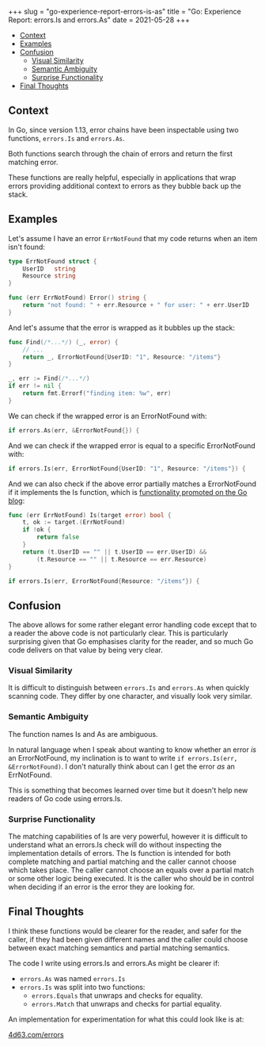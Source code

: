 +++
slug = "go-experience-report-errors-is-as"
title = "Go: Experience Report: errors.Is and errors.As"
date = 2021-05-28
+++

* [Context](#context)
* [Examples](#examples)
* [Confusion](#confusion)
    * [Visual Similarity](#visual-similarity)
    * [Semantic Ambiguity](#semantic-ambiguity)
    * [Surprise Functionality](#surprise-functionality)
* [Final Thoughts](#final-thoughts)

## Context

In Go, since version 1.13, error chains have been inspectable using two
functions, `errors.Is` and `errors.As`.

Both functions search through the chain of errors and return the first matching
error.

These functions are really helpful, especially in applications that wrap errors providing additional context to errors as they bubble back up the stack.

## Examples

Let's assume I have an error `ErrNotFound` that my code returns when an item isn't found:

```go
type ErrNotFound struct {
	UserID   string
	Resource string
}

func (err ErrNotFound) Error() string {
	return "not found: " + err.Resource + " for user: " + err.UserID
}
```

And let's assume that the error is wrapped as it bubbles up the stack:

```go
func Find(/*...*/) (_, error) {
	// ...
	return _, ErrorNotFound{UserID: "1", Resource: "/items"}
}
```

```go
_, err := Find(/*...*/)
if err != nil {
	return fmt.Errorf("finding item: %w", err)
}
```

We can check if the wrapped error is an ErrorNotFound with:

```go
if errors.As(err, &ErrorNotFound{}) {
```

And we can check if the wrapped error is equal to a specific ErrorNotFound with:

```go
if errors.Is(err, ErrorNotFound{UserID: "1", Resource: "/items"}) {
```

And we can also check if the above error partially matches a ErrorNotFound if it
implements the Is function, which is [functionality promoted on the Go
blog](https://blog.golang.org/go1.13-errors#TOC_4.):

```go
func (err ErrNotFound) Is(target error) bool {
	t, ok := target.(ErrNotFound)
	if !ok {
		return false
	}
	return (t.UserID == "" || t.UserID == err.UserID) &&
		(t.Resource == "" || t.Resource == err.Resource)
}
```

```go
if errors.Is(err, ErrorNotFound{Resource: "/items"}) {
```

## Confusion

The above allows for some rather elegant error handling code except that to a
reader the above code is not particularly clear. This is particularly surprising
given that Go emphasises clarity for the reader, and so much Go code delivers on
that value by being very clear.

### Visual Similarity

It is difficult to distinguish between `errors.Is` and `errors.As` when quickly
scanning code. They differ by one character, and visually look very similar. 

### Semantic Ambiguity

The function names Is and As are ambiguous.

In natural language when I speak about wanting to know whether an error _is_ an ErrorNotFound, my inclination is to want to write `if errors.Is(err, &ErrorNotFound)`. I don't naturally think about can I get the error _as_ an ErrNotFound.

This is something that becomes learned over time but it doesn't help new readers
of Go code using errors.Is.

### Surprise Functionality

The matching capabilities of Is are very powerful, however it is difficult to
understand what an errors.Is check will do without inspecting the implementation
details of errors. The Is function is intended for both complete matching and
partial matching and the caller cannot choose which takes place. The caller
cannot choose an equals over a partial match or some other logic being executed.
It is the caller who should be in control when deciding if an error is the error
they are looking for.

## Final Thoughts

I think these functions would be clearer for the reader, and safer for the caller, if they had been given different names and the caller could choose between exact matching semantics and partial matching semantics.

The code I write using errors.Is and errors.As might be clearer if:

- `errors.As` was named `errors.Is`
- `errors.Is` was split into two functions:
  - `errors.Equals` that unwraps and checks for equality.
  - `errors.Match` that unwraps and checks for partial equality.

An implementation for experimentation for what this could look like is at:

[4d63.com/errors](https://4d63.com/errors)
